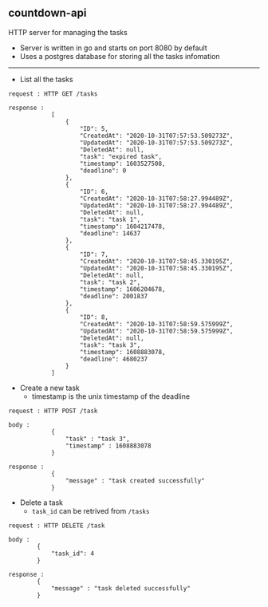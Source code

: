 ## countdown-api

HTTP server for managing the tasks 

* Server is written in go and starts on port 8080 by default 
* Uses a postgres database for storing all the tasks infomation 
---

* List all the tasks 

```
request : HTTP GET /tasks 

response : 
            [
                {
                    "ID": 5,
                    "CreatedAt": "2020-10-31T07:57:53.509273Z",
                    "UpdatedAt": "2020-10-31T07:57:53.509273Z",
                    "DeletedAt": null,
                    "task": "expired task",
                    "timestamp": 1603527508,
                    "deadline": 0
                },
                {
                    "ID": 6,
                    "CreatedAt": "2020-10-31T07:58:27.994489Z",
                    "UpdatedAt": "2020-10-31T07:58:27.994489Z",
                    "DeletedAt": null,
                    "task": "task 1",
                    "timestamp": 1604217478,
                    "deadline": 14637
                },
                {
                    "ID": 7,
                    "CreatedAt": "2020-10-31T07:58:45.330195Z",
                    "UpdatedAt": "2020-10-31T07:58:45.330195Z",
                    "DeletedAt": null,
                    "task": "task 2",
                    "timestamp": 1606204678,
                    "deadline": 2001837
                },
                {
                    "ID": 8,
                    "CreatedAt": "2020-10-31T07:58:59.575999Z",
                    "UpdatedAt": "2020-10-31T07:58:59.575999Z",
                    "DeletedAt": null,
                    "task": "task 3",
                    "timestamp": 1608883078,
                    "deadline": 4680237
                }
            ]
```

* Create a new task
    - timestamp is the unix timestamp of the deadline 

```
request : HTTP POST /task 

body : 
            {
                "task" : "task 3",
                "timestamp" : 1608883078
            }
        
response : 
            {
                "message" : "task created successfully" 
            }

```

* Delete a task 
    - `task_id` can be retrived from `/tasks`
```
request : HTTP DELETE /task 

body : 
        {
            "task_id": 4
        }

response : 
        {
            "message" : "task deleted successfully"
        }

